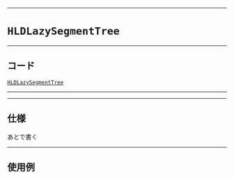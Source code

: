 _____

# `HLDLazySegmentTree`

_____

## コード

[`HLDLazySegmentTree`](https://github.com/titan-23/Library_py/blob/main/Graph/HLD/HLDLazySegmentTree.py)
<!-- code=https://github.com/titan-23/Library_py/blob/main/Graph\HLD\HLDLazySegmentTree.py -->

_____


_____

## 仕様

あとで書く

_____

## 使用例

```python
```
